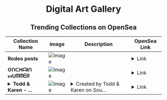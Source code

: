 <div align="center">

# Digital Art Gallery

## Trending Collections on OpenSea

| Collection Name                       | Image                                                                                     | Description                       | OpenSea Link                                                                                          |
|---------------------------------------|-------------------------------------------------------------------------------------------|-----------------------------------|--------------------------------------------------------------------------------------------------------|
| **Rodeo posts** | ![Image](https://i.seadn.io/s/raw/files/b840b54b8817f7b7d32dc9b24451d55e.jpg?w=500&auto=format?w=200&auto=format) |  | <details><summary>Link</summary>[Rodeo posts](https://opensea.io/collection/rodeo-posts-216)</details> |
| **OᑎᑕᕼᗩIᑎ ᔕᑌᗰᗰᗴᖇ** | ![Image](https://i.seadn.io/s/raw/files/216154a45da969b7b88e0185ae8392d1.jpg?w=500&auto=format?w=200&auto=format) |  | <details><summary>Link</summary>[OᑎᑕᕼᗩIᑎ ᔕᑌᗰᗰᗴᖇ](https://opensea.io/collection/otitahpoiti-shategogogatlhi)</details> |
| **<details><summary>Todd & Karen - ...</summary>Todd & Karen - Cosmo Crowd</details>** | ![Image](https://i.seadn.io/s/raw/files/188f1a561ef9a0d84c104762c11798ec.png?w=500&auto=format?w=200&auto=format) | <details><summary>Created by Todd & Karen on Sou...</summary>Created by Todd & Karen on Sound. Leave a comment on the song at https://www.sound.xyz/toddkarenmusic/cosmo-crowd</details> | <details><summary>Link</summary>[Todd & Karen - Cosmo Crowd](https://opensea.io/collection/todd-karen-cosmo-crowd)</details> |

</div>